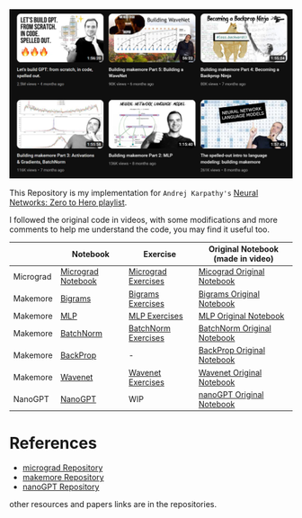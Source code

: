 <div align = "center">
    <img src = "https://github.com/0ssamaak0/Karpathy-Neural-Networks-Zero-to-Hero/blob/master/images/cover.jpg?raw=true">

<d>
</div>


This Repository is my implementation for `Andrej Karpathy's` [Neural Networks: Zero to Hero playlist](https://www.youtube.com/playlist?list=PLAqhIrjkxbuWI23v9cThsA9GvCAUhRvKZ).

I followed the original code in videos, with some modifications and more comments to help me understand the code, you may find it useful too.

|  | Notebook | Exercise | Original Notebook (made in video)
| --- | --- | --- | ---
| Micrograd | [Micrograd Notebook](https://github.com/0ssamaak0/Karpathy-Neural-Networks-Zero-to-Hero/blob/master/micrograd/1.micrograd.ipynb) | [Micrograd Exercises](https://github.com/0ssamaak0/Karpathy-Neural-Networks-Zero-to-Hero/blob/master/Exercises/micrograd%20exercises/micrograd_exercises.ipynb) | [Micograd Original Notebook](https://github.com/karpathy/nn-zero-to-hero/tree/master/lectures/micrograd)
| Makemore | [Bigrams](https://github.com/0ssamaak0/Karpathy-Neural-Networks-Zero-to-Hero/blob/master/makemore/part1_bigrams.ipynb) | [Bigrams Exercises](https://github.com/0ssamaak0/Karpathy-Neural-Networks-Zero-to-Hero/blob/master/Exercises/makemore%20exercises/part1_bigrams._exercises.ipynb) | [Bigrams Original Notebook](https://github.com/karpathy/nn-zero-to-hero/blob/master/lectures/makemore/makemore_part1_bigrams.ipynb)
| Makemore | [MLP](https://github.com/0ssamaak0/Karpathy-Neural-Networks-Zero-to-Hero/blob/master/makemore/part2_MLP.ipynb) | [MLP Exercises](https://github.com/0ssamaak0/Karpathy-Neural-Networks-Zero-to-Hero/blob/master/Exercises/makemore%20exercises/part2_MLP_exercises.ipynb) | [MLP Original Notebook](https://github.com/karpathy/nn-zero-to-hero/blob/master/lectures/makemore/makemore_part1_bigrams.ipynb)
| Makemore | [BatchNorm](https://github.com/0ssamaak0/Karpathy-Neural-Networks-Zero-to-Hero/blob/master/makemore/part3_bn.ipynb) | [BatchNorm Exercises](https://github.com/0ssamaak0/Karpathy-Neural-Networks-Zero-to-Hero/blob/master/Exercises/makemore%20exercises/part3_bn_exercises.ipynb) | [BatchNorm Original Notebook](https://github.com/karpathy/nn-zero-to-hero/blob/master/lectures/makemore/makemore_part1_bigrams.ipynb)
| Makemore | [BackProp](https://github.com/0ssamaak0/Karpathy-Neural-Networks-Zero-to-Hero/blob/master/makemore/part4_backprop.ipynb) | - | [BackProp Original Notebook](https://github.com/karpathy/nn-zero-to-hero/blob/master/lectures/makemore/makemore_part4_backprop.ipynb)
| Makemore | [Wavenet](https://github.com/0ssamaak0/Karpathy-Neural-Networks-Zero-to-Hero/blob/master/makemore/part5_wavenet.ipynb) | [Wavenet Exercises](https://github.com/0ssamaak0/Karpathy-Neural-Networks-Zero-to-Hero/blob/master/Exercises/makemore%20exercises/part5_wavenet_exercices.ipynb) | [Wavenet Original Notebook](https://github.com/karpathy/nn-zero-to-hero/blob/master/lectures/makemore/makemore_part5_cnn1.ipynb)
| NanoGPT | [NanoGPT](https://github.com/0ssamaak0/Karpathy-Neural-Networks-Zero-to-Hero/blob/master/nanogpt/part6_nano_gpt.ipynb) | WIP | [nanoGPT Original Notebook](https://github.com/karpathy/ng-video-lecture)


# References
- [micrograd Repository](https://github.com/karpathy/micrograd)
- [makemore Repository](https://github.com/karpathy/makemore)
- [nanoGPT Repository](https://github.com/karpathy/nanoGPT)

other resources and papers links are in the repositories.




